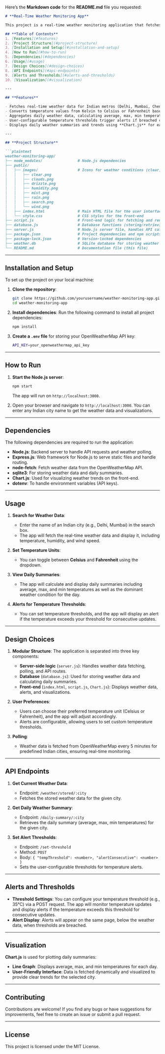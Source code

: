 Here’s the **Markdown code** for the **README.md** file you requested:

```markdown
# **Real-Time Weather Monitoring App**

This project is a real-time weather monitoring application that fetches weather data from the **OpenWeatherMap API** and displays it in a user-friendly interface. It also includes daily weather summaries, alerts for temperature thresholds, and visualizations of weather trends using **Chart.js**.

## **Table of Contents**
1. [Features](#features)
2. [Project Structure](#project-structure)
3. [Installation and Setup](#installation-and-setup)
4. [How to Run](#how-to-run)
5. [Dependencies](#dependencies)
6. [Usage](#usage)
7. [Design Choices](#design-choices)
8. [API Endpoints](#api-endpoints)
9. [Alerts and Thresholds](#alerts-and-thresholds)
10. [Visualization](#visualization)

---

## **Features**

- Fetches real-time weather data for Indian metros (Delhi, Mumbai, Chennai, Bangalore, Kolkata, Hyderabad) at a configurable interval (default: every 5 minutes).
- Converts temperature values from Kelvin to Celsius or Fahrenheit based on user preference.
- Aggregates daily weather data, calculating average, max, min temperatures, and dominant weather condition.
- User-configurable temperature thresholds trigger alerts if breached consecutively.
- Displays daily weather summaries and trends using **Chart.js** for easy visualization.

---

## **Project Structure**

```plaintext
weather-monitoring-app/
├── node_modules/                # Node.js dependencies
├── public/
│   ├── images/                  # Icons for weather conditions (clear, clouds, rain, etc.)
│   │   ├── clear.png
│   │   ├── clouds.png
│   │   ├── drizzle.png
│   │   ├── humidity.png
│   │   ├── mist.png
│   │   ├── rain.png
│   │   ├── search.png
│   │   └── wind.png
│   ├── index.html               # Main HTML file for the user interface
│   └── style.css                # CSS styles for the front-end
├── script.js                    # Front-end logic for fetching and rendering weather data
├── database.js                  # Database functions (storing/retrieving data)
├── server.js                    # Node.js server file, handles API calls and polling
├── package.json                 # Project dependencies and npm scripts
├── package-lock.json            # Version-locked dependencies
├── weather.db                   # SQLite database for storing weather data
└── README.md                    # Documentation file (this file)
```

---

## **Installation and Setup**

To set up the project on your local machine:

1. **Clone the repository**:
   ```bash
   git clone https://github.com/yourusername/weather-monitoring-app.git
   cd weather-monitoring-app
   ```

2. **Install dependencies**: Run the following command to install all project dependencies:
   ```bash
   npm install
   ```

3. **Create a `.env` file** for storing your OpenWeatherMap API key:
   ```bash
   API_KEY=your_openweathermap_api_key
   ```

---

## **How to Run**

1. **Start the Node.js server**:
   ```bash
   npm start
   ```
   The app will run on `http://localhost:3000`.

2. Open your browser and navigate to `http://localhost:3000`. You can enter any Indian city name to get the weather data and visualizations.

---

## **Dependencies**

The following dependencies are required to run the application:

- **Node.js**: Backend server to handle API requests and weather polling.
- **Express.js**: Web framework for Node.js to serve static files and handle routing.
- **node-fetch**: Fetch weather data from the OpenWeatherMap API.
- **sqlite3**: For storing weather data and daily summaries.
- **Chart.js**: Used for visualizing weather trends on the front-end.
- **dotenv**: To handle environment variables (API keys).

---

## **Usage**

1. **Search for Weather Data**:
   - Enter the name of an Indian city (e.g., Delhi, Mumbai) in the search box.
   - The app will fetch the real-time weather data and display it, including temperature, humidity, and wind speed.

2. **Set Temperature Units**:
   - You can toggle between **Celsius** and **Fahrenheit** using the dropdown.

3. **View Daily Summaries**:
   - The app will calculate and display daily summaries including average, max, and min temperatures as well as the dominant weather condition for the day.

4. **Alerts for Temperature Thresholds**:
   - You can set temperature thresholds, and the app will display an alert if the temperature exceeds your threshold for consecutive updates.

---

## **Design Choices**

1. **Modular Structure**: The application is separated into three key components:
   - **Server-side logic** (`server.js`): Handles weather data fetching, polling, and API routes.
   - **Database** (`database.js`): Used for storing weather data and calculating daily summaries.
   - **Front-end** (`index.html`, `script.js`, `Chart.js`): Displays weather data, alerts, and visualizations.

2. **User Preferences**:
   - Users can choose their preferred temperature unit (Celsius or Fahrenheit), and the app will adjust accordingly.
   - Alerts are configurable, allowing users to set custom temperature thresholds.

3. **Polling**:
   - Weather data is fetched from OpenWeatherMap every 5 minutes for predefined Indian cities, ensuring real-time monitoring.

---

## **API Endpoints**

1. **Get Current Weather Data**:
   - Endpoint: `/weather/stored/:city`
   - Fetches the stored weather data for the given city.

2. **Get Daily Weather Summary**:
   - Endpoint: `/daily-summary/:city`
   - Retrieves the daily summary (average, max, min temperatures) for the given city.

3. **Set Alert Thresholds**:
   - Endpoint: `/set-threshold`
   - Method: `POST`
   - Body: `{ "tempThreshold": <number>, "alertConsecutive": <number> }`
   - Sets the user-configurable thresholds for temperature alerts.

---

## **Alerts and Thresholds**

- **Threshold Settings**: You can configure your temperature threshold (e.g., 35°C) via a POST request. The app will monitor temperature updates and display alerts if the temperature exceeds this threshold for consecutive updates.
- **Alert Display**: Alerts will appear on the same page, below the weather data, when thresholds are breached.

---

## **Visualization**

**Chart.js** is used for plotting daily summaries:
- **Line Graph**: Displays average, max, and min temperatures for each day.
- **User-Friendly Interface**: Data is fetched dynamically and visualized to provide clear trends for the selected city.

---

## **Contributing**

Contributions are welcome! If you find any bugs or have suggestions for improvements, feel free to create an issue or submit a pull request.

---

## **License**

This project is licensed under the MIT License.
```

